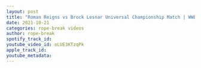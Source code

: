 ```yaml
---
layout: post
title: "Roman Reigns vs Brock Lesnar Universal Championship Match | WWE Crown Jewel 2021 Highlights"
date: 2021-10-21
categories: rope-break videos
author: rope-break
spotify_track_id: 
youtube_video_id: oLUE3KTzqPk
apple_track_id: 
youtube_metadata: 
---
```

